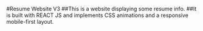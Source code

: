 #Resume Website V3
##This is a website displaying some resume info.
##It is built with REACT JS and implements CSS animations and a responsive mobile-first layout.

